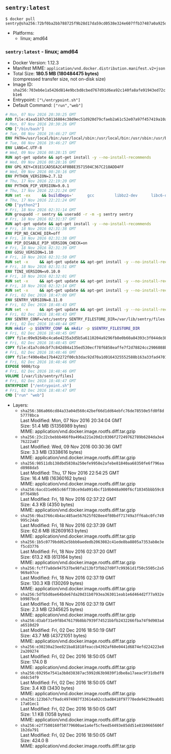 ## `sentry:latest`

```console
$ docker pull sentry@sha256:72bf0ba2bb788725f9b28d17da59cd0538e324e607ffb37487a0a925dd32dc88
```

-	Platforms:
	-	linux; amd64

### `sentry:latest` - linux; amd64

-	Docker Version: 1.12.3
-	Manifest MIME: `application/vnd.docker.distribution.manifest.v2+json`
-	Total Size: **180.5 MB (180484475 bytes)**  
	(compressed transfer size, not on-disk size)
-	Image ID: `sha256:703eb6e1a5426d814e9bcbd8cbed767d91d6ea92c140fa8afe91943ed72cb1e6`
-	Entrypoint: `["\/entrypoint.sh"]`
-	Default Command: `["run","web"]`

```dockerfile
# Mon, 07 Nov 2016 20:30:25 GMT
ADD file:41ea5187c50116884c38d9ec51d920d79cfaeb2a61c52e07a97f457419a10a4f in / 
# Mon, 07 Nov 2016 20:30:26 GMT
CMD ["/bin/bash"]
# Tue, 08 Nov 2016 19:46:27 GMT
ENV PATH=/usr/local/bin:/usr/local/sbin:/usr/local/bin:/usr/sbin:/usr/bin:/sbin:/bin
# Tue, 08 Nov 2016 19:46:27 GMT
ENV LANG=C.UTF-8
# Wed, 09 Nov 2016 00:28:15 GMT
RUN apt-get update && apt-get install -y --no-install-recommends 		ca-certificates 		libgdbm3 		libsqlite3-0 		libssl1.0.0 	&& rm -rf /var/lib/apt/lists/*
# Wed, 09 Nov 2016 00:28:16 GMT
ENV GPG_KEY=C01E1CAD5EA2C4F0B8E3571504C367C218ADD4FF
# Wed, 09 Nov 2016 00:28:16 GMT
ENV PYTHON_VERSION=2.7.12
# Thu, 17 Nov 2016 22:19:20 GMT
ENV PYTHON_PIP_VERSION=9.0.1
# Thu, 17 Nov 2016 22:21:24 GMT
RUN set -ex 	&& buildDeps=' 		gcc 		libbz2-dev 		libc6-dev 		libdb-dev 		libgdbm-dev 		libncurses-dev 		libreadline-dev 		libsqlite3-dev 		libssl-dev 		make 		tcl-dev 		tk-dev 		wget 		xz-utils 		zlib1g-dev 	' 	&& apt-get update && apt-get install -y $buildDeps --no-install-recommends && rm -rf /var/lib/apt/lists/* 		&& wget -O python.tar.xz "https://www.python.org/ftp/python/${PYTHON_VERSION%%[a-z]*}/Python-$PYTHON_VERSION.tar.xz" 	&& wget -O python.tar.xz.asc "https://www.python.org/ftp/python/${PYTHON_VERSION%%[a-z]*}/Python-$PYTHON_VERSION.tar.xz.asc" 	&& export GNUPGHOME="$(mktemp -d)" 	&& gpg --keyserver ha.pool.sks-keyservers.net --recv-keys "$GPG_KEY" 	&& gpg --batch --verify python.tar.xz.asc python.tar.xz 	&& rm -r "$GNUPGHOME" python.tar.xz.asc 	&& mkdir -p /usr/src/python 	&& tar -xJC /usr/src/python --strip-components=1 -f python.tar.xz 	&& rm python.tar.xz 		&& cd /usr/src/python 	&& ./configure 		--enable-shared 		--enable-unicode=ucs4 	&& make -j$(nproc) 	&& make install 	&& ldconfig 			&& wget -O /tmp/get-pip.py 'https://bootstrap.pypa.io/get-pip.py' 		&& python2 /tmp/get-pip.py "pip==$PYTHON_PIP_VERSION" 		&& rm /tmp/get-pip.py 	&& pip install --no-cache-dir --upgrade --force-reinstall "pip==$PYTHON_PIP_VERSION" 	&& [ "$(pip list |tac|tac| awk -F '[ ()]+' '$1 == "pip" { print $2; exit }')" = "$PYTHON_PIP_VERSION" ] 		&& find /usr/local -depth 		\( 			\( -type d -a -name test -o -name tests \) 			-o 			\( -type f -a -name '*.pyc' -o -name '*.pyo' \) 		\) -exec rm -rf '{}' + 	&& apt-get purge -y --auto-remove $buildDeps 	&& rm -rf /usr/src/python ~/.cache
# Thu, 17 Nov 2016 22:21:24 GMT
CMD ["python2"]
# Fri, 18 Nov 2016 02:31:14 GMT
RUN groupadd -r sentry && useradd -r -m -g sentry sentry
# Fri, 18 Nov 2016 02:31:37 GMT
RUN apt-get update && apt-get install -y --no-install-recommends         gcc         git         libffi-dev         libjpeg-dev         libpq-dev         libxml2-dev         libxslt-dev         libyaml-dev     && rm -rf /var/lib/apt/lists/*
# Fri, 18 Nov 2016 02:31:38 GMT
ENV PIP_NO_CACHE_DIR=off
# Fri, 18 Nov 2016 02:31:38 GMT
ENV PIP_DISABLE_PIP_VERSION_CHECK=on
# Fri, 18 Nov 2016 02:31:39 GMT
ENV GOSU_VERSION=1.10
# Fri, 18 Nov 2016 02:31:50 GMT
RUN set -x     && apt-get update && apt-get install -y --no-install-recommends wget && rm -rf /var/lib/apt/lists/*     && wget -O /usr/local/bin/gosu "https://github.com/tianon/gosu/releases/download/$GOSU_VERSION/gosu-$(dpkg --print-architecture)"     && wget -O /usr/local/bin/gosu.asc "https://github.com/tianon/gosu/releases/download/$GOSU_VERSION/gosu-$(dpkg --print-architecture).asc"     && export GNUPGHOME="$(mktemp -d)"     && gpg --keyserver ha.pool.sks-keyservers.net --recv-keys B42F6819007F00F88E364FD4036A9C25BF357DD4     && gpg --batch --verify /usr/local/bin/gosu.asc /usr/local/bin/gosu     && rm -r "$GNUPGHOME" /usr/local/bin/gosu.asc     && chmod +x /usr/local/bin/gosu     && gosu nobody true     && apt-get purge -y --auto-remove wget
# Fri, 18 Nov 2016 02:31:51 GMT
ENV TINI_VERSION=v0.10.0
# Fri, 18 Nov 2016 02:32:01 GMT
RUN set -x     && apt-get update && apt-get install -y --no-install-recommends wget && rm -rf /var/lib/apt/lists/*     && wget -O /usr/local/bin/tini "https://github.com/krallin/tini/releases/download/$TINI_VERSION/tini"     && wget -O /usr/local/bin/tini.asc "https://github.com/krallin/tini/releases/download/$TINI_VERSION/tini.asc"     && export GNUPGHOME="$(mktemp -d)"     && gpg --keyserver ha.pool.sks-keyservers.net --recv-keys 6380DC428747F6C393FEACA59A84159D7001A4E5     && gpg --batch --verify /usr/local/bin/tini.asc /usr/local/bin/tini     && rm -r "$GNUPGHOME" /usr/local/bin/tini.asc     && chmod +x /usr/local/bin/tini     && tini -h     && apt-get purge -y --auto-remove wget
# Fri, 18 Nov 2016 02:32:14 GMT
RUN set -x     && apt-get update && apt-get install -y --no-install-recommends make && rm -rf /var/lib/apt/lists/*     && pip install librabbitmq==1.6.1     && python -c 'import librabbitmq'     && apt-get purge -y --auto-remove make
# Fri, 02 Dec 2016 18:47:00 GMT
ENV SENTRY_VERSION=8.11.0
# Fri, 02 Dec 2016 18:48:43 GMT
RUN set -x     && apt-get update && apt-get install -y --no-install-recommends wget && rm -rf /var/lib/apt/lists/*     && mkdir -p /usr/src/sentry     && wget -O /usr/src/sentry/sentry-${SENTRY_VERSION}-py27-none-any.whl "https://github.com/getsentry/sentry/releases/download/${SENTRY_VERSION}/sentry-${SENTRY_VERSION}-py27-none-any.whl"     && wget -O /usr/src/sentry/sentry-${SENTRY_VERSION}-py27-none-any.whl.asc "https://github.com/getsentry/sentry/releases/download/${SENTRY_VERSION}/sentry-${SENTRY_VERSION}-py27-none-any.whl.asc"     && wget -O /usr/src/sentry/sentry_plugins-${SENTRY_VERSION}-py2.py3-none-any.whl "https://github.com/getsentry/sentry/releases/download/${SENTRY_VERSION}/sentry_plugins-${SENTRY_VERSION}-py2.py3-none-any.whl"     && wget -O /usr/src/sentry/sentry_plugins-${SENTRY_VERSION}-py2.py3-none-any.whl.asc "https://github.com/getsentry/sentry/releases/download/${SENTRY_VERSION}/sentry_plugins-${SENTRY_VERSION}-py2.py3-none-any.whl.asc"     && export GNUPGHOME="$(mktemp -d)"     && gpg --keyserver ha.pool.sks-keyservers.net --recv-keys D8749766A66DD714236A932C3B2D400CE5BBCA60     && gpg --batch --verify /usr/src/sentry/sentry-${SENTRY_VERSION}-py27-none-any.whl.asc /usr/src/sentry/sentry-${SENTRY_VERSION}-py27-none-any.whl     && gpg --batch --verify /usr/src/sentry/sentry_plugins-${SENTRY_VERSION}-py2.py3-none-any.whl.asc /usr/src/sentry/sentry_plugins-${SENTRY_VERSION}-py2.py3-none-any.whl     && pip install         /usr/src/sentry/sentry-${SENTRY_VERSION}-py27-none-any.whl         /usr/src/sentry/sentry_plugins-${SENTRY_VERSION}-py2.py3-none-any.whl     && sentry --help     && sentry plugins list     && rm -r "$GNUPGHOME" /usr/src/sentry     && apt-get purge -y --auto-remove wget
# Fri, 02 Dec 2016 18:48:43 GMT
ENV SENTRY_CONF=/etc/sentry SENTRY_FILESTORE_DIR=/var/lib/sentry/files
# Fri, 02 Dec 2016 18:48:44 GMT
RUN mkdir -p $SENTRY_CONF && mkdir -p $SENTRY_FILESTORE_DIR
# Fri, 02 Dec 2016 18:48:45 GMT
COPY file:09e9264bc4ca6e4235a3d5b5a6110204a9296fb8e0b60a84393c3f044de3863f in /etc/sentry/ 
# Fri, 02 Dec 2016 18:48:45 GMT
COPY file:d1a7cd4cbf7c842d84a135ed530ecf78f6858eaffe7f2d78824cc2906088bdd1 in /etc/sentry/ 
# Fri, 02 Dec 2016 18:48:46 GMT
COPY file:f490e4be17b442272f00cb3dac92d70a1d0164325552588b163a33fad4701f18 in /entrypoint.sh 
# Fri, 02 Dec 2016 18:48:46 GMT
EXPOSE 9000/tcp
# Fri, 02 Dec 2016 18:48:46 GMT
VOLUME [/var/lib/sentry/files]
# Fri, 02 Dec 2016 18:48:47 GMT
ENTRYPOINT ["/entrypoint.sh"]
# Fri, 02 Dec 2016 18:48:47 GMT
CMD ["run" "web"]
```

-	Layers:
	-	`sha256:386a066cd84a33a04d560c42bef66d1dd64ebfc76de78550e5fd0f8d57778bca`  
		Last Modified: Mon, 07 Nov 2016 20:34:04 GMT  
		Size: 51.4 MB (51356989 bytes)  
		MIME: application/vnd.docker.image.rootfs.diff.tar.gzip
	-	`sha256:23c22cbebbb466f0a496a221e20d2c0306f27249762789b6284da3e476222a87`  
		Last Modified: Wed, 09 Nov 2016 00:30:36 GMT  
		Size: 3.3 MB (3338616 bytes)  
		MIME: application/vnd.docker.image.rootfs.diff.tar.gzip
	-	`sha256:98511db138dbd5838a250efe9958e2afebe81840aa68350fe6f796aad8988da5`  
		Last Modified: Thu, 17 Nov 2016 22:54:25 GMT  
		Size: 16.4 MB (16360162 bytes)  
		MIME: application/vnd.docker.image.rootfs.diff.tar.gzip
	-	`sha256:6acd31e065c66f738ce9da0914bcf1b9b048a900f6cf10345bbb59c88f7649b5`  
		Last Modified: Fri, 18 Nov 2016 02:37:22 GMT  
		Size: 4.3 KB (4350 bytes)  
		MIME: application/vnd.docker.image.rootfs.diff.tar.gzip
	-	`sha256:9ba3766c4b4ac485ae567625f028ee4f80bdf71749a3ff6abc0fc749995c24ab`  
		Last Modified: Fri, 18 Nov 2016 02:37:39 GMT  
		Size: 62.6 MB (62609163 bytes)  
		MIME: application/vnd.docker.image.rootfs.diff.tar.gzip
	-	`sha256:1b5c0779bdd62e5bbb0aededb2063082c41ede8ba8805a7353ab8e3ef5cd3776`  
		Last Modified: Fri, 18 Nov 2016 02:37:20 GMT  
		Size: 613.2 KB (613164 bytes)  
		MIME: application/vnd.docker.image.rootfs.diff.tar.gzip
	-	`sha256:fcff7a8de947537be98fa213bf3fbb27d0f7c99361d1f50c5505c2a5969a97ce`  
		Last Modified: Fri, 18 Nov 2016 02:37:19 GMT  
		Size: 130.3 KB (130269 bytes)  
		MIME: application/vnd.docker.image.rootfs.diff.tar.gzip
	-	`sha256:5dfb5d0ae64bde67da20d31b0793ea363011eab1e6d464d2f77a932eb9987bcd`  
		Last Modified: Fri, 18 Nov 2016 02:37:19 GMT  
		Size: 2.3 MB (2345625 bytes)  
		MIME: application/vnd.docker.image.rootfs.diff.tar.gzip
	-	`sha256:d3abf31e9f8b476179b8bb7939f74521bbfb2432266fba74f9d903a4a6510d29`  
		Last Modified: Fri, 02 Dec 2016 18:50:19 GMT  
		Size: 43.7 MB (43721051 bytes)  
		MIME: application/vnd.docker.image.rootfs.diff.tar.gzip
	-	`sha256:e30230a23ee821ba81818feaccb4392af60e0441d6874efd224223e82a209274`  
		Last Modified: Fri, 02 Dec 2016 18:50:05 GMT  
		Size: 174.0 B  
		MIME: application/vnd.docker.image.rootfs.diff.tar.gzip
	-	`sha256:69295e7541a3b8d38387ac5992d63b9839f1dbe8a17aeac9f31dbdf8d4dc54f9`  
		Last Modified: Fri, 02 Dec 2016 18:50:05 GMT  
		Size: 3.4 KB (3430 bytes)  
		MIME: application/vnd.docker.image.rootfs.diff.tar.gzip
	-	`sha256:123b67cf9adc4974987f33614a02ccbad8418f97778ede94230eab8117a01ec1`  
		Last Modified: Fri, 02 Dec 2016 18:50:05 GMT  
		Size: 1.1 KB (1058 bytes)  
		MIME: application/vnd.docker.image.rootfs.diff.tar.gzip
	-	`sha256:e2f7500160f50779600ae1a4ef5cfeed54493e85dd51e81b9665606f1b2da791`  
		Last Modified: Fri, 02 Dec 2016 18:50:05 GMT  
		Size: 424.0 B  
		MIME: application/vnd.docker.image.rootfs.diff.tar.gzip
